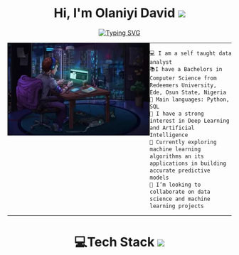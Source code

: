 <h1 align=center>
Hi, I'm Olaniyi David
<img src="https://user-images.githubusercontent.com/75603128/231256750-dbd6f6e5-c26a-448b-bca1-9fd556a918fd.gif" width="30">
</h1> 

<p align = "center">
<a href="https://git.io/typing-svg"><img src="https://readme-typing-svg.demolab.com?font=Fira+Code&size=20&pause=1000&color=239A8D&center=true&vCenter=true&width=435&lines=Data+analyst;ML+Enthusiast;Computer+science+student;Freelancer;Always+learning" alt="Typing SVG" /></a>
</p>

<img align="left" src="https://github.com/Olaniyidavid/Olaniyidavid/blob/main/GITHUB%20ANIME%202.JPG" alt="Unfortunately I didn't find the author of the pic, feel to open a pull request if found" width="320" />

<hr>

```
💻 I am a self taught data analyst
📚I have a Bachelors in Computer Science from Redeemers University, Ede, Osun State, Nigeria
🌟 Main languages: Python, SQL
📝 I have a strong interest in Deep Learning and Artificial Intelligence
🌱 Currently exploring machine learning algorithms an its applications in building accurate predictive models
👯 I’m looking to collaborate on data science and machine learning projects
```
<hr>

<div align = "center">
    <h1> 💻Tech Stack 
    <img src="https://media2.giphy.com/media/QssGEmpkyEOhBCb7e1/giphy.gif?cid=ecf05e47a0n3gi1bfqntqmob8g9aid1oyj2wr3ds3mg700bl&rid=giphy.gif" width = 30px></h1>
</div>
<!--
**Olaniyidavid/Olaniyidavid** is a ✨ _special_ ✨ repository because its `README.md` (this file) appears on your GitHub profile.

Here are some ideas to get you started:

- 🔭 I’m currently working on ...
- 🌱 I’m currently learning ...
- ...
- 🤔 I’m looking for help with ...
- 💬 Ask me about ...
- 📫 How to reach me: ...
- 😄 Pronouns: ...
- ⚡ Fun fact: ...
-->
